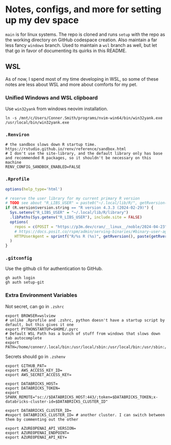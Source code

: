 # Notes, configs, and more for setting up my dev space

`main` is for linux systems. The repo is cloned and runs `setup` with the repo as the working directory on GitHub codespace creation.
Also maintain a far less fancy `windows` branch.
Used to maintain a `wsl` branch as well, but let that go in favor of documenting its quirks in this README.

## WSL

As of now, I spend most of my time developing in WSL, so some of these notes are less about WSL and more about comforts for my pet.

### Unified Windows and WSL clipboard

Use `win32yank` from windows neovim installation.

```
ln -s /mnt/c/Users/Conner.Smith/programs/nvim-win64/bin/win32yank.exe /usr/local/bin/win32yank.exe
```

### `.Renviron`

```
# the sandbox slows down R startup time. https://rstudio.github.io/renv/reference/sandbox.html
# I don't use the site-library, and the default library only has base and recommended R packages, so it shouldn't be necessary on this machine
RENV_CONFIG_SANDBOX_ENABLED=FALSE
```

### `.Rprofile`

```R
options(help_type='html')

# reserve the user library for my current primary R version
# TODO see about "R_LIBS_USER" = paste0("~/.local/lib/R/", getRversion())
if (R.version$version.string == "R version 4.3.3 (2024-02-29)") {
  Sys.setenv("R_LIBS_USER" = "~/.local/lib/R/library")
  .libPaths(Sys.getenv("R_LIBS_USER"), include.site = FALSE)
  options(
    repos = c(POSIT = "https://p3m.dev/cran/__linux__/noble/2024-04-23"),
    # https://docs.posit.co/rspm/admin/serving-binaries/#binary-user-agents
    HTTPUserAgent = sprintf("R/%s R (%s)", getRversion(), paste(getRversion(), R.version["platform"], R.version["arch"], R.version["os"]))
  )
}
```

### `.gitconfig`

Use the github cli for authentication to GitHub.

```
gh auth login
gh auth setup-git
```

### Extra Environment Variables

Not secret, can go in `.zshrc`

```
export BROWSER=wslview
# unlike .Rprofile and .zshrc, python doesn't have a startup script by default, but this gives it one
export PYTHONSTARTUP=$HOME/.pyrc
# Default WSL Path has a bunch of stuff from windows that slows down tab autocomplete
export PATH=/home/conner/.local/bin:/usr/local/sbin:/usr/local/bin:/usr/sbin:/usr/bin:/sbin:/bin:/usr/lib/wsl/lib
```

Secrets should go in `.zshenv`

```
export GITHUB_PAT=
export AWS_ACCESS_KEY_ID=
export AWS_SECRET_ACCESS_KEY=

export DATABRICKS_HOST=
export DATABRICKS_TOKEN=
export SPARK_REMOTE="sc://$DATABRICKS_HOST:443/;token=$DATABRICKS_TOKEN;x-databricks-cluster-id=$DATABRICKS_CLUSTER_ID"

export DATABRICKS_CLUSTER_ID=
#export DATABRICKS_CLUSTER_ID= # another cluster. I can switch between them by commenting out the other

export AZUREOPENAI_API_VERSION=
export AZUREOPENAI_ENDPOINT=
export AZUREOPENAI_API_KEY=
```
